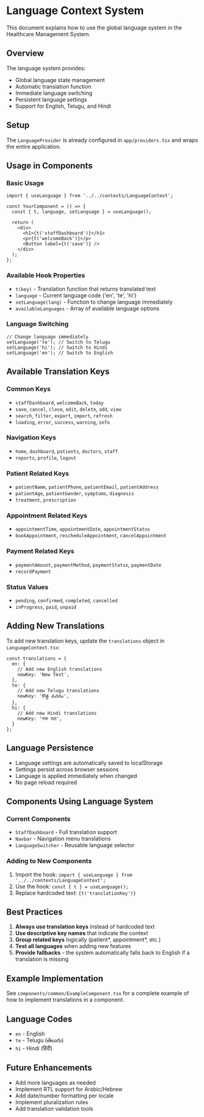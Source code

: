 # Language Context System

This document explains how to use the global language system in the Healthcare Management System.

## Overview

The language system provides:
- Global language state management
- Automatic translation function
- Immediate language switching
- Persistent language settings
- Support for English, Telugu, and Hindi

## Setup

The `LanguageProvider` is already configured in `app/providers.tsx` and wraps the entire application.

## Usage in Components

### Basic Usage

```tsx
import { useLanguage } from '../../contexts/LanguageContext';

const YourComponent = () => {
  const { t, language, setLanguage } = useLanguage();
  
  return (
    <div>
      <h1>{t('staffDashboard')}</h1>
      <p>{t('welcomeBack')}</p>
      <Button label={t('save')} />
    </div>
  );
};
```

### Available Hook Properties

- `t(key)` - Translation function that returns translated text
- `language` - Current language code ('en', 'te', 'hi')
- `setLanguage(lang)` - Function to change language immediately
- `availableLanguages` - Array of available language options

### Language Switching

```tsx
// Change language immediately
setLanguage('te'); // Switch to Telugu
setLanguage('hi'); // Switch to Hindi
setLanguage('en'); // Switch to English
```

## Available Translation Keys

### Common Keys
- `staffDashboard`, `welcomeBack`, `today`
- `save`, `cancel`, `close`, `edit`, `delete`, `add`, `view`
- `search`, `filter`, `export`, `import`, `refresh`
- `loading`, `error`, `success`, `warning`, `info`

### Navigation Keys
- `home`, `dashboard`, `patients`, `doctors`, `staff`
- `reports`, `profile`, `logout`

### Patient Related Keys
- `patientName`, `patientPhone`, `patientEmail`, `patientAddress`
- `patientAge`, `patientGender`, `symptoms`, `diagnosis`
- `treatment`, `prescription`

### Appointment Related Keys
- `appointmentTime`, `appointmentDate`, `appointmentStatus`
- `bookAppointment`, `rescheduleAppointment`, `cancelAppointment`

### Payment Related Keys
- `paymentAmount`, `paymentMethod`, `paymentStatus`, `paymentDate`
- `recordPayment`

### Status Values
- `pending`, `confirmed`, `completed`, `cancelled`
- `inProgress`, `paid`, `unpaid`

## Adding New Translations

To add new translation keys, update the `translations` object in `LanguageContext.tsx`:

```tsx
const translations = {
  en: {
    // Add new English translations
    newKey: 'New Text',
  },
  te: {
    // Add new Telugu translations
    newKey: 'కొత్త వచనం',
  },
  hi: {
    // Add new Hindi translations
    newKey: 'नया पाठ',
  }
};
```

## Language Persistence

- Language settings are automatically saved to localStorage
- Settings persist across browser sessions
- Language is applied immediately when changed
- No page reload required

## Components Using Language System

### Current Components
- `StaffDashboard` - Full translation support
- `Navbar` - Navigation menu translations
- `LanguageSwitcher` - Reusable language selector

### Adding to New Components

1. Import the hook: `import { useLanguage } from '../../contexts/LanguageContext';`
2. Use the hook: `const { t } = useLanguage();`
3. Replace hardcoded text: `{t('translationKey')}`

## Best Practices

1. **Always use translation keys** instead of hardcoded text
2. **Use descriptive key names** that indicate the context
3. **Group related keys** logically (patient*, appointment*, etc.)
4. **Test all languages** when adding new features
5. **Provide fallbacks** - the system automatically falls back to English if a translation is missing

## Example Implementation

See `components/common/ExampleComponent.tsx` for a complete example of how to implement translations in a component.

## Language Codes

- `en` - English
- `te` - Telugu (తెలుగు)
- `hi` - Hindi (हिंदी)

## Future Enhancements

- Add more languages as needed
- Implement RTL support for Arabic/Hebrew
- Add date/number formatting per locale
- Implement pluralization rules
- Add translation validation tools
